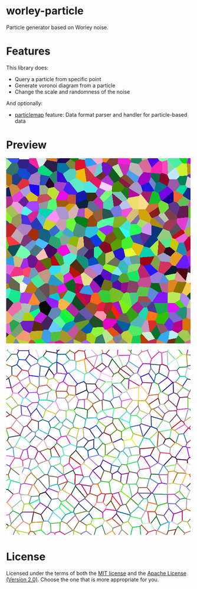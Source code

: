 
# worley-particle

Particle generator based on Worley noise.

# Features

This library does:

- Query a particle from specific point
- Generate voronoi diagram from a particle
- Change the scale and randomness of the noise

And optionally:

- [particlemap](PARTICLEMAP.md) feature: Data format parser and handler for particle-based data

# Preview

![tile](data/output/tile.png)

![voronoi](data/output/voronoi.png)

# License

Licensed under the terms of both the [MIT license](LICENSE_MIT) and the [Apache License (Version 2.0)](LICENSE_APACHE). Choose the one that is more appropriate for you.
